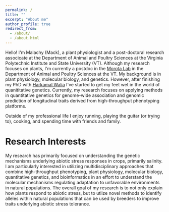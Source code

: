 ```yaml
---
permalink: /
title: ""
excerpt: "About me"
author_profile: true
redirect_from: 
  - /about/
  - /about.html
---
```


Hello! I'm Malachy (Mack), a plant physiologist and a post-doctoral research associcate  at the  Department of Animal and Poultry Sciences at the Virginia Polytechnic Institute and State University (VT). Although my research  focuses on plants, I'm currently a postdoc in the [Morota Lab](http://morotalab.org/) in the  Department of Animal and Poultry Sciences at the VT. My background is in plant physiology, molecular biology, and genetics. However, after finishing my PhD with [Harkamal Walia](http://cropstressgenomics.org/) I've started to get my feet wet in the world of quanititative genetics. Currently, my research focuses on applying methods in quantitative genetics for genome-wide association and genomic prediction of longitudinal traits derived from high-throughput phenotyping platforms. 

Outside of my professional life I enjoy running, playing the guitar (or trying to), cooking, and spending time with friends and family.

Research Interests
======
My research has primarily focused on understanding the genetic mechanisms underlying abiotic stress responses in crops, primarily salinity. I am particularly interested in utilizing multidisciplinary approaches that combine high-throughput phenotyping, plant physiology, molecular biology, quantitative genetics, and bioinformatics in an effort to understand the molecular mechanisms regulating adaptation to unfavorable environments in natural populations. The overall goal of my research is to not only explain how plants respond to abiotic stress, but to utlize novel methods to identify alleles within natural populations that can be used by breeders to improve traits underlying abiotic stress tolerance.
